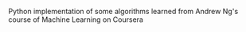 Python implementation of some algorithms learned from Andrew Ng's course of Machine Learning on Coursera
